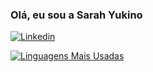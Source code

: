 ### Olá, eu sou a Sarah Yukino

[![Linkedin](https://img.shields.io/badge/LinkedIn-0077B5?style=for-the-badge&logo=linkedin&logoColor=white)](https://www.linkedin.com/in/sarah-nakada-39b70424b/)

[![Linguagens Mais Usadas](https://github-readme-stats.vercel.app/api/top-langs/?username=sarassaura)](https://github.com/sarassaura/github-readme-stats)
